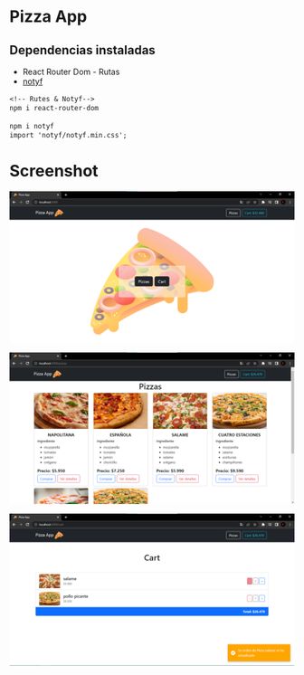 # Pizza App
<!-- Proyecto extraido de: https://github.com/bluuweb/template-basico-prueba-react-II -->

## Dependencias instaladas
* React Router Dom - Rutas
* [notyf](https://www.npmjs.com/package/notyf)

```
<!-- Rutes & Notyf-->
npm i react-router-dom

npm i notyf
import 'notyf/notyf.min.css';
```

# Screenshot
![Home](/screenshots/capture-1.png)

![Pizzas](/screenshots/capture-2.png)

![Cart](/screenshots/capture-3.png)